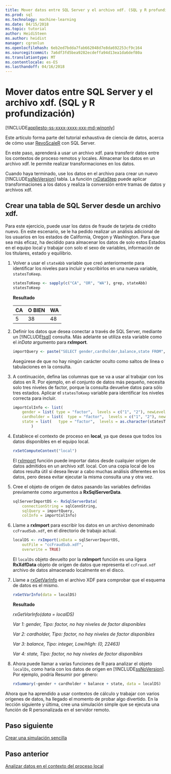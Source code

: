 ```yaml
---
title: Mover datos entre SQL Server y el archivo xdf. (SQL y R profundización) | Documentos de Microsoft
ms.prod: sql
ms.technology: machine-learning
ms.date: 04/15/2018
ms.topic: tutorial
author: HeidiSteen
ms.author: heidist
manager: cgronlun
ms.openlocfilehash: 6eb2ed7bdda7fab662048d7e8da692253cf9c164
ms.sourcegitcommit: 7a6df3fd5bea9282ecdeffa94d13ea1da6def80a
ms.translationtype: MT
ms.contentlocale: es-ES
ms.lasthandoff: 04/16/2018
---
```

# <a name="move-data-between-sql-server-and-xdf-file-sql-and-r-deep-dive"></a>Mover datos entre SQL Server y el archivo xdf. (SQL y R profundización)
[!INCLUDE[appliesto-ss-xxxx-xxxx-xxx-md-winonly](../../includes/appliesto-ss-xxxx-xxxx-xxx-md-winonly.md)]

Este artículo forma parte del tutorial exhaustiva de ciencia de datos, acerca de cómo usar [RevoScaleR](https://docs.microsoft.com/machine-learning-server/r-reference/revoscaler/revoscaler) con SQL Server.

En este paso, aprenderá a usar un archivo xdf. para transferir datos entre los contextos de proceso remotos y locales. Almacenar los datos en un archivo xdf. le permite realizar transformaciones en los datos.

Cuando haya terminado, use los datos en el archivo para crear un nuevo [!INCLUDE[ssNoVersion](../../includes/ssnoversion-md.md)] tabla. La función [rxDataStep](https://docs.microsoft.com/machine-learning-server/r-reference/revoscaler/rxdatastep) puede aplicar transformaciones a los datos y realiza la conversión entre tramas de datos y archivos xdf.
  
## <a name="create-a-sql-server-table-from-an-xdf-file"></a>Crear una tabla de SQL Server desde un archivo xdf.

Para este ejercicio, puede usar los datos de fraude de tarjeta de crédito nuevo. En este escenario, se le ha pedido realizar un análisis adicional de los usuarios en los estados de California, Oregon y Washington. Para que sea más eficaz, ha decidido para almacenar los datos de solo estos Estados en el equipo local y trabajar con solo el sexo de variables, información de los titulares, estado y equilibrio.

1. Volver a usar el `stateAbb` variable que creó anteriormente para identificar los niveles para incluir y escribirlos en una nueva variable, `statesToKeep`.
  
    ```R
    statesToKeep <- sapply(c("CA", "OR", "WA"), grep, stateAbb)
    statesToKeep
    ```
    **Resultado**
    
    CA|O BIEN|WA
    ----|----|----
    5|38|48
    
2. Definir los datos que desea conectar a través de SQL Server, mediante un [!INCLUDE[tsql](../../includes/tsql-md.md)] consulta.  Más adelante se utiliza esta variable como el *inData* argumento para **rxImport**.
  
    ```R
    importQuery <- paste("SELECT gender,cardholder,balance,state FROM",  sqlFraudTable,  "WHERE (state = 5 OR state = 38 OR state = 48)")
    ```
  
    Asegúrese de que no hay ningún carácter oculto como saltos de línea o tabulaciones en la consulta.
  
3. A continuación, defina las columnas que se va a usar al trabajar con los datos en R. Por ejemplo, en el conjunto de datos más pequeño, necesita solo tres niveles de factor, porque la consulta devuelve datos para sólo tres estados.  Aplicar el `statesToKeep` variable para identificar los niveles correcta para incluir.
  
    ```R
    importColInfo <- list(
        gender = list( type = "factor",  levels = c("1", "2"), newLevels = c("Male", "Female")),
        cardholder = list(  type = "factor",  levels = c("1", "2"), newLevels = c("Principal", "Secondary")),
        state = list(   type = "factor",  levels = as.character(statesToKeep), newLevels = names(statesToKeep))
            )
    ```
  
4. Establece el contexto de proceso en **local**, ya que desea que todos los datos disponibles en el equipo local.
  
    ```R
    rxSetComputeContext("local")
    ```
    
    El [rxImport](https://docs.microsoft.com/machine-learning-server/r-reference/revoscaler/rxsqlserverdata) función puede importar datos desde cualquier origen de datos admitidos en un archivo xdf. local. Con una copia local de los datos resulta útil si desea llevar a cabo muchas análisis diferentes en los datos, pero desea evitar ejecutar la misma consulta una y otra vez.

5. Cree el objeto de origen de datos pasando las variables definidas previamente como argumentos a **RxSqlServerData**.
  
    ```R
    sqlServerImportDS <- RxSqlServerData(
        connectionString = sqlConnString,
        sqlQuery = importQuery,
        colInfo = importColInfo)
    ```
  
6. Llame a **rxImport** para escribir los datos en un archivo denominado `ccFraudSub.xdf`, en el directorio de trabajo actual.
  
    ```R
    localDS <- rxImport(inData = sqlServerImportDS,
        outFile = "ccFraudSub.xdf",
        overwrite = TRUE)
    ```
  
    El `localDs` objeto devuelto por la **rxImport** función es una ligera **RxXdfData** objeto de origen de datos que representa el `ccFraud.xdf` archivo de datos almacenado localmente en el disco.
  
7. Llame a [rxGetVarInfo](https://docs.microsoft.com/machine-learning-server/r-reference/revoscaler/rxgetvarinfoxdf) en el archivo XDF para comprobar que el esquema de datos es el mismo.
  
    ```R
    rxGetVarInfo(data = localDS)
    ```

    **Resultado**
    
    *rxGetVarInfo(data = localDS)*

    *Var 1: gender, Tipo: factor, no hay niveles de factor disponibles*

    *Var 2: cardholder, Tipo: factor, no hay niveles de factor disponibles*

    *Var 3: balance, Tipo: integer, Low/High: (0, 22463)*

    *Var 4: state, Tipo: factor, no hay niveles de factor disponibles*
  
8. Ahora puede llamar a varias funciones de R para analizar el objeto `localDs`, como haría con los datos de origen en [!INCLUDE[ssNoVersion](../../includes/ssnoversion-md.md)]. Por ejemplo, podría Resumir por género:
  
    ```R
    rxSummary(~gender + cardholder + balance + state, data = localDS)
    ```

Ahora que ha aprendido a usar contextos de cálculo y trabajar con varios orígenes de datos, ha llegado el momento de probar algo divertido. En la lección siguiente y última, cree una simulación simple que se ejecuta una función de R personalizada en el servidor remoto.

## <a name="next-step"></a>Paso siguiente

[Crear una simulación sencilla](../../advanced-analytics/tutorials/deepdive-create-a-simple-simulation.md)

## <a name="previous-step"></a>Paso anterior

[Analizar datos en el contexto del proceso local](../../advanced-analytics/tutorials/deepdive-analyze-data-in-local-compute-context.md)



